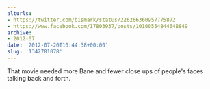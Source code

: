 ```yaml
---
alturls:
- https://twitter.com/bismark/status/226266360957775872
- https://www.facebook.com/17803937/posts/10100554844648849
archive:
- 2012-07
date: '2012-07-20T10:44:38+00:00'
slug: '1342781078'
---
```


That movie needed more Bane and fewer close ups of people's faces talking back and forth.


